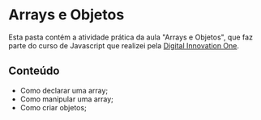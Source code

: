 # Arrays e Objetos

Esta pasta contém a atividade prática da aula "Arrays e Objetos", que faz parte do curso de Javascript que realizei pela [Digital Innovation One](https://digitalinnovation.one/).

## Conteúdo

- Como declarar uma array;
- Como manipular uma array;
- Como criar objetos;